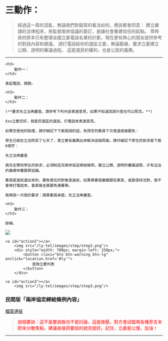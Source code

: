 <a id="teach"></a>
# 三動作：

> 經過這一周的混亂，無論我們對服貿的看法如何，應該都會同意：
> 建立嚴謹的法律程序，來監督兩岸協議的簽訂，是讓社會重建信任的起點。
> 零時政府原本已有整理全國立委電話名單的計劃，現在更有熱心的朋友提供參考的對話內容和建議。
> 請打電話給你的選區立委，無論藍綠，要求立委建立公開、透明的審議過程。
> 這是選民的權利，也是公民的義務。

----

<div id="text-instruction">

    <h3> 
        動作一：
    </h3>

    拿起電話，撥號。

    <h3>
        動作二：
    </h3>

    (**要求先立法再審查。請參考下列內容表達意見，如果不知道該說什麼也可以照念。**)

    Xxx立委您好，我是您選區的選民。打電話來表達意見。

    如果您是他的助理，請仔細記下下面我說的話，免得您的委員下次落選或被罷免：

    學生已經在立法院呆了七天了，貴立委有義務出來解決這個局面。請仔細記下學生的訴求是下面6個字：

    先立法再審查
     
    我完全贊同學生的訴求，必須制定完兩岸協定締結條例，建立公開、透明的審議過程，才有法治的基礎來審服貿協議。
     
    委員是選民選出來的，要負責任的對象是選民，如果貴委員繼續服從黨意，或是保持沈默，我不會再打電話來，會直接去簽罷免連署單。
     
    我再說一次我的要求：請貴委員承諾，先立法再審查。
     
    <h3>
        動作三：
    </h3>

    掛線。
</div>

<div id="img-instruction">
    <a id="action1"></a>
        <img src="/ly-tel/images/step/step1.png"/>
     
    <a id="action2"></a>
        <img src="/ly-tel/images/step/step2.png"/>
        <div style="width: 700px; margin-left: 250px;">
            <button class="btn btn-warning btn-lg" onclick="location.href='#ly'">
                查詢立委列表
            </button>
        </div>
     
    <a id="action3"></a>
        <img src="/ly-tel/images/step/step3.png"/>
</div>

<a id="link"></a>
### 民間版「兩岸協定締結條例內容」

[檔案連結](https://docs.google.com/file/d/0B6meUyeFIFA8N2VaX3FvNWYzWlU/edit)

<blockquote style="color: red">
    說個要訣：這不是要說服也不是討論，這是施壓。對方會試圖用各種旁支末節來分散焦點，建議直接把要說的說完就好。記住，立委是公僕，加油！
</blockquote>

----
